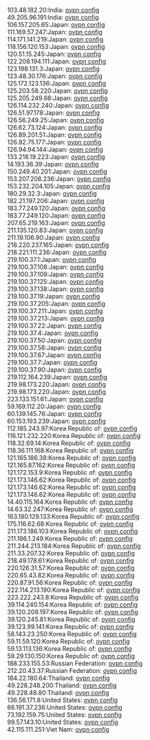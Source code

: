 103.48.182.20:India: [ovpn config](vpn/103_48_182_20.ovpn)  
49.205.96.191:India: [ovpn config](vpn/49_205_96_191.ovpn)  
106.157.205.65:Japan: [ovpn config](vpn/106_157_205_65.ovpn)  
111.169.57.247:Japan: [ovpn config](vpn/111_169_57_247.ovpn)  
114.171.141.219:Japan: [ovpn config](vpn/114_171_141_219.ovpn)  
118.156.120.153:Japan: [ovpn config](vpn/118_156_120_153.ovpn)  
120.51.15.245:Japan: [ovpn config](vpn/120_51_15_245.ovpn)  
122.208.194.111:Japan: [ovpn config](vpn/122_208_194_111.ovpn)  
123.198.131.3:Japan: [ovpn config](vpn/123_198_131_3.ovpn)  
123.48.30.176:Japan: [ovpn config](vpn/123_48_30_176.ovpn)  
125.172.123.136:Japan: [ovpn config](vpn/125_172_123_136.ovpn)  
125.203.58.220:Japan: [ovpn config](vpn/125_203_58_220.ovpn)  
125.205.249.68:Japan: [ovpn config](vpn/125_205_249_68.ovpn)  
126.114.232.240:Japan: [ovpn config](vpn/126_114_232_240.ovpn)  
126.51.97.178:Japan: [ovpn config](vpn/126_51_97_178.ovpn)  
126.56.249.25:Japan: [ovpn config](vpn/126_56_249_25.ovpn)  
126.62.73.124:Japan: [ovpn config](vpn/126_62_73_124.ovpn)  
126.89.201.51:Japan: [ovpn config](vpn/126_89_201_51.ovpn)  
126.92.75.177:Japan: [ovpn config](vpn/126_92_75_177.ovpn)  
126.94.94.144:Japan: [ovpn config](vpn/126_94_94_144.ovpn)  
133.218.19.223:Japan: [ovpn config](vpn/133_218_19_223.ovpn)  
14.193.36.39:Japan: [ovpn config](vpn/14_193_36_39.ovpn)  
150.249.40.201:Japan: [ovpn config](vpn/150_249_40_201.ovpn)  
153.207.208.236:Japan: [ovpn config](vpn/153_207_208_236.ovpn)  
153.232.204.105:Japan: [ovpn config](vpn/153_232_204_105.ovpn)  
180.29.32.3:Japan: [ovpn config](vpn/180_29_32_3.ovpn)  
182.21.197.206:Japan: [ovpn config](vpn/182_21_197_206.ovpn)  
183.77.249.120:Japan: [ovpn config](vpn/183_77_249_120.ovpn)  
183.77.249.120:Japan: [ovpn config](vpn/183_77_249_120.ovpn)  
207.65.219.163:Japan: [ovpn config](vpn/207_65_219_163.ovpn)  
211.135.120.83:Japan: [ovpn config](vpn/211_135_120_83.ovpn)  
211.19.106.90:Japan: [ovpn config](vpn/211_19_106_90.ovpn)  
218.220.237.165:Japan: [ovpn config](vpn/218_220_237_165.ovpn)  
218.221.111.236:Japan: [ovpn config](vpn/218_221_111_236.ovpn)  
219.100.37.1:Japan: [ovpn config](vpn/219_100_37_1.ovpn)  
219.100.37.108:Japan: [ovpn config](vpn/219_100_37_108.ovpn)  
219.100.37.109:Japan: [ovpn config](vpn/219_100_37_109.ovpn)  
219.100.37.125:Japan: [ovpn config](vpn/219_100_37_125.ovpn)  
219.100.37.138:Japan: [ovpn config](vpn/219_100_37_138.ovpn)  
219.100.37.19:Japan: [ovpn config](vpn/219_100_37_19.ovpn)  
219.100.37.205:Japan: [ovpn config](vpn/219_100_37_205.ovpn)  
219.100.37.211:Japan: [ovpn config](vpn/219_100_37_211.ovpn)  
219.100.37.213:Japan: [ovpn config](vpn/219_100_37_213.ovpn)  
219.100.37.22:Japan: [ovpn config](vpn/219_100_37_22.ovpn)  
219.100.37.4:Japan: [ovpn config](vpn/219_100_37_4.ovpn)  
219.100.37.50:Japan: [ovpn config](vpn/219_100_37_50.ovpn)  
219.100.37.58:Japan: [ovpn config](vpn/219_100_37_58.ovpn)  
219.100.37.67:Japan: [ovpn config](vpn/219_100_37_67.ovpn)  
219.100.37.7:Japan: [ovpn config](vpn/219_100_37_7.ovpn)  
219.100.37.90:Japan: [ovpn config](vpn/219_100_37_90.ovpn)  
219.112.164.239:Japan: [ovpn config](vpn/219_112_164_239.ovpn)  
219.98.173.220:Japan: [ovpn config](vpn/219_98_173_220.ovpn)  
219.98.173.220:Japan: [ovpn config](vpn/219_98_173_220.ovpn)  
223.133.151.61:Japan: [ovpn config](vpn/223_133_151_61.ovpn)  
59.169.112.20:Japan: [ovpn config](vpn/59_169_112_20.ovpn)  
60.139.145.76:Japan: [ovpn config](vpn/60_139_145_76.ovpn)  
60.153.193.239:Japan: [ovpn config](vpn/60_153_193_239.ovpn)  
112.185.243.97:Korea Republic of: [ovpn config](vpn/112_185_243_97.ovpn)  
116.121.232.220:Korea Republic of: [ovpn config](vpn/116_121_232_220.ovpn)  
118.32.69.14:Korea Republic of: [ovpn config](vpn/118_32_69_14.ovpn)  
118.36.111.168:Korea Republic of: [ovpn config](vpn/118_36_111_168.ovpn)  
121.165.186.38:Korea Republic of: [ovpn config](vpn/121_165_186_38.ovpn)  
121.165.87.162:Korea Republic of: [ovpn config](vpn/121_165_87_162.ovpn)  
121.172.153.9:Korea Republic of: [ovpn config](vpn/121_172_153_9.ovpn)  
121.173.146.62:Korea Republic of: [ovpn config](vpn/121_173_146_62.ovpn)  
121.173.146.62:Korea Republic of: [ovpn config](vpn/121_173_146_62.ovpn)  
121.173.146.62:Korea Republic of: [ovpn config](vpn/121_173_146_62.ovpn)  
14.40.115.164:Korea Republic of: [ovpn config](vpn/14_40_115_164.ovpn)  
14.63.32.247:Korea Republic of: [ovpn config](vpn/14_63_32_247.ovpn)  
163.180.129.133:Korea Republic of: [ovpn config](vpn/163_180_129_133.ovpn)  
175.116.62.68:Korea Republic of: [ovpn config](vpn/175_116_62_68.ovpn)  
211.173.186.103:Korea Republic of: [ovpn config](vpn/211_173_186_103.ovpn)  
211.186.1.249:Korea Republic of: [ovpn config](vpn/211_186_1_249.ovpn)  
211.244.213.184:Korea Republic of: [ovpn config](vpn/211_244_213_184.ovpn)  
211.33.207.32:Korea Republic of: [ovpn config](vpn/211_33_207_32.ovpn)  
218.49.178.61:Korea Republic of: [ovpn config](vpn/218_49_178_61.ovpn)  
220.126.31.57:Korea Republic of: [ovpn config](vpn/220_126_31_57.ovpn)  
220.65.43.82:Korea Republic of: [ovpn config](vpn/220_65_43_82.ovpn)  
220.87.91.56:Korea Republic of: [ovpn config](vpn/220_87_91_56.ovpn)  
222.114.213.190:Korea Republic of: [ovpn config](vpn/222_114_213_190.ovpn)  
223.222.243.8:Korea Republic of: [ovpn config](vpn/223_222_243_8.ovpn)  
39.114.240.154:Korea Republic of: [ovpn config](vpn/39_114_240_154.ovpn)  
39.120.208.197:Korea Republic of: [ovpn config](vpn/39_120_208_197.ovpn)  
39.120.245.81:Korea Republic of: [ovpn config](vpn/39_120_245_81.ovpn)  
39.123.99.141:Korea Republic of: [ovpn config](vpn/39_123_99_141.ovpn)  
58.143.23.250:Korea Republic of: [ovpn config](vpn/58_143_23_250.ovpn)  
59.11.59.120:Korea Republic of: [ovpn config](vpn/59_11_59_120.ovpn)  
59.13.113.136:Korea Republic of: [ovpn config](vpn/59_13_113_136.ovpn)  
59.29.130.150:Korea Republic of: [ovpn config](vpn/59_29_130_150.ovpn)  
188.233.155.53:Russian Federation: [ovpn config](vpn/188_233_155_53.ovpn)  
212.20.43.37:Russian Federation: [ovpn config](vpn/212_20_43_37.ovpn)  
184.22.180.64:Thailand: [ovpn config](vpn/184_22_180_64.ovpn)  
49.228.248.200:Thailand: [ovpn config](vpn/49_228_248_200.ovpn)  
49.228.48.80:Thailand: [ovpn config](vpn/49_228_48_80.ovpn)  
136.56.171.8:United States: [ovpn config](vpn/136_56_171_8.ovpn)  
66.191.37.236:United States: [ovpn config](vpn/66_191_37_236.ovpn)  
73.192.159.75:United States: [ovpn config](vpn/73_192_159_75.ovpn)  
99.57.143.10:United States: [ovpn config](vpn/99_57_143_10.ovpn)  
42.115.111.251:Viet Nam: [ovpn config](vpn/42_115_111_251.ovpn)  

